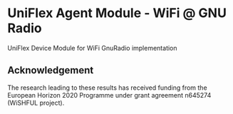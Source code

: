 UniFlex Agent Module - WiFi @ GNU Radio
============================

UniFlex Device Module for WiFi GnuRadio implementation

## Acknowledgement

The research leading to these results has received funding from the European
Horizon 2020 Programme under grant agreement n645274 (WiSHFUL project).

